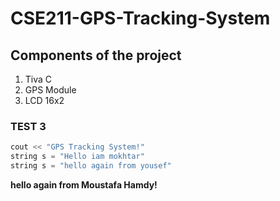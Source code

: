 # CSE211-GPS-Tracking-System
## Components of the project
1. Tiva C 
2. GPS Module 
3. LCD 16x2
### TEST 3 
```cpp
cout << "GPS Tracking System!"
string s = "Hello iam mokhtar"
string s = "hello again from yousef"
```
**hello again from Moustafa Hamdy!**